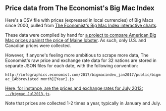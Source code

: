 Price data from The Economist's Big Mac Index
---------------------------------------------

Here's a CSV file with prices (expressed in local currencies) of Big Macs since 2000, pulled from [The Economist's Big Mac Index interactive charts](http://www.economist.com/content/big-mac-index).

These data were compiled by hand for [a project to compare American Big Mac prices against the price of Maine lobster](http://www.pressherald.com/2017/05/13/how-much-would-you-pay-for-a-lobster-roll/). As such, only U.S. and Canadian prices were collected.

However, if anyone's feeling more ambitious to scrape more data, The Economist's raw price and exchange rate data for 32 nations are stored in separate JSON files for each date, with the following convention:

`http://infographics.economist.com/2017/bigmacindex_jan2017/public/bigmac_[Abbreviated month][Year].js`

[Here, for instance, are the prices and exchange rates for July 2013: `../bigmac_Jul2013.js`](http://infographics.economist.com/2017/bigmacindex_jan2017/public/bigmac_Jul2013.js).

Note that prices are collected 1-2 times a year, typically in January and July. 